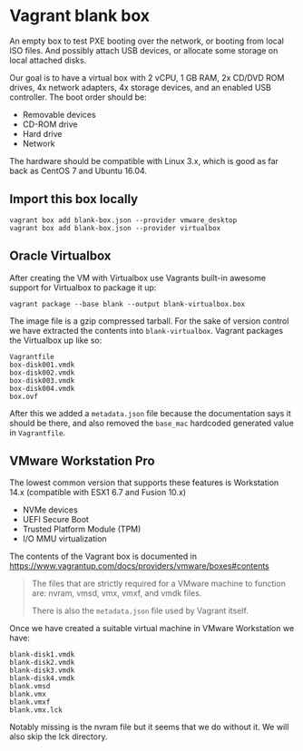 # Vagrant blank box

An empty box to test PXE booting over the network, or booting from local ISO files. And possibly attach USB devices, or allocate some storage on local attached disks.

Our goal is to have a virtual box with 2 vCPU, 1 GB RAM, 2x CD/DVD ROM drives, 4x network adapters, 4x storage devices, and an enabled USB controller. The boot order should be:

- Removable devices
- CD-ROM drive
- Hard drive
- Network

The hardware should be compatible with Linux 3.x, which is good as far back as CentOS 7 and Ubuntu 16.04.


## Import this box locally

```
vagrant box add blank-box.json --provider vmware_desktop
vagrant box add blank-box.json --provider virtualbox
```


## Oracle Virtualbox

After creating the VM with Virtualbox use Vagrants built-in awesome support for Virtualbox to package it up:

```
vagrant package --base blank --output blank-virtualbox.box
```

The image file is a gzip compressed tarball. For the sake of version control we have extracted the contents into `blank-virtualbox`. Vagrant packages the Virtualbox up like so:

```
Vagrantfile
box-disk001.vmdk
box-disk002.vmdk
box-disk003.vmdk
box-disk004.vmdk
box.ovf
```

After this we added a `metadata.json` file because the documentation says it should be there, and also removed the `base_mac` hardcoded generated value in `Vagrantfile`.

<!--
Guide for Virtualbox 5.2.42

Choose to create a new VM

Name and operating system
Name: blank
Type: Linux
Version: Other Linux (64-bit)

Memory size: 1024 MB

Choose "Create a virtual hard disk now"

File location: blank-disk1
File size: 10 GB
Choose VDI
Choose Dynamically allocated

Right click
Choose Settings

System -> Motherboard
Boot order:
1. Check: Floppy
2. Check: Optical
3. Check: Hard Disk
4. Check: Network
Chipset: PIIX3
Pointing Device: USB Tablet
Extended Features:
- Check Enable I/O APIC
- Uncheck EFI
- Check Hardware Clock in UTC Time

System -> Processor
- Check Enable PAE/NX
- Processor(s): 2

System -> Acceleration
Paravirtualization Interface: Default
Hardware Virtualization:
- Check: Enable VT-x/AMD-V
- Check: Enable Nested Paging

Storage -> Make it so:

- Controller: IDE
  - "Empty" optical disc
    Optical Drive: IDE Primary Master
    Check: Live CD/DVD
  - "Empty" optical disc
    Optical Drive: IDE Primary Slave
    Check: Live CD/DVD
- Controller: SATA
  - Name: blank-disk1.vdi
    Dynamically Allocated
    Uncheck: Solid-state Drive
    Uncheck: Hot-pluggable
-->

## VMware Workstation Pro

The lowest common version that supports these features is Workstation 14.x (compatible with ESX1 6.7 and Fusion 10.x)

- NVMe devices
- UEFI Secure Boot
- Trusted Platform Module (TPM)
- I/O MMU virtualization

<!--
IOMMU is a component in a memory controller that translates device virtual addresses into physical addresses.

The IOMMU’s DMA re-mapping functionality is necessary in order for VMDirectPath I/O to work. DMA transactions sent by the passthrough PCI function carry guest OS physical addresses which must be translated into host physical addresses by the IOMMU.

Hardware-assisted I/O MMU virtualization called Intel Virtualization Technology for Directed I/O (VT-d) in Intel processors and AMD I/O Virtualization (AMD-Vi or IOMMU) in AMD processors, is an I/O memory management feature that remaps I/O DMA transfers and device interrupts. This feature (strictly speaking, is a function of the chipset, rather than the CPU) can allow virtual machines to have direct access to hardware I/O devices, such as network cards, storage controllers (HBAs), and GPUs.
-->

The contents of the Vagrant box is documented in https://www.vagrantup.com/docs/providers/vmware/boxes#contents

> The files that are strictly required for a VMware machine to function are: nvram, vmsd, vmx, vmxf, and vmdk files.
>
> There is also the `metadata.json` file used by Vagrant itself.

Once we have created a suitable virtual machine in VMware Workstation we have:

```
blank-disk1.vmdk
blank-disk2.vmdk
blank-disk3.vmdk
blank-disk4.vmdk
blank.vmsd
blank.vmx
blank.vmxf
blank.vmx.lck
```

Notably missing is the nvram file but it seems that we do without it. We will also skip the lck directory.

<!--
Guide for Workstation 16.x

Choose to create a new VM.

Guest Operating System Installation
- Choose: I will install the operating system later

Select Guest Operating System
- Select: Linux
- Version: Other Linux 3.x kernel 64-bit

Name the Virtual Machine
Name: blank

Processor Configuration
Number of processors: 1
Number of cores per processor: 2

Memory for the Virtual Machine
Memory: 1024 MB

Network Type
Network Connection: NAT

Select I/O Controller Types
SCSI Controller: LSI Logic (non SAS)

Select a Disk Type
Virtual Disk Type: SCSI

Select a Disk
Disk: Create a new virtual disk

Specify Disk Capacity
Disk Size: 10 GB
Allocate all disk space now: No
Choose: Store virtual disk as a single file

Specify Disk File
File name: blank-disk1.vmdk

Click on Customize Hardware
Remove the "CD/DVD" and "Network adapter"

Click Add
Choose "CD/DVD Drive"
Uncheck "Connect at power on"
Repeat to have 2x CD/DVD drives

Click Add
Choose "Network Adapter"
Check "Connect at power on"
Select NAT
Repeat to have 4x network adapters

Finish the wizard

Edit virtual machine settings

Click Add
Choose "Hard Disk"
Select SCSI
Select a Disk
Disk: Create a new virtual disk
Specify Disk Capacity
Disk Size: 10 GB
Allocate all disk space now: No
Choose: Store virtual disk as a single file
Specify Disk File
File name: blank-diskN.vmdk (where N is 2, then 3, then 4)
Repeat to have 4x hard disks

Click Save

Edit virtual machine settings

Click Options
Click Advanced
Check "Enable Template Mode"
Firmware type
Select UEFI

Click Save
-->
